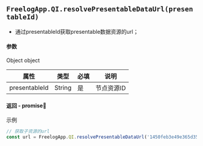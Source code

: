 ## `FreelogApp.QI.resolvePresentableDataUrl(presentableId)`

- 通过presentableId获取presentable数据资源的url；

#### 参数
Object object

| 属性 | 类型 | 必填 | 说明 | 
|--|--|--|--|
| presentableId | String | 是 | 节点资源ID | 

#### 返回 - promise
示例
```javascript
// 获取子资源的url
const url = FreelogApp.QI.resolvePresentableDataUrl('1450feb3e49e365d35fe2486f92ddc5a')

```
